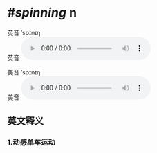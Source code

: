 # ***\#spinning*** n
英音 ˈspɪnɪŋ  
英音
<audio src="./media/spinning1_AAC.aac" controls="controls"></audio>

美音 ˈspɪnɪŋ  
美音
<audio src="./media/spinning2_AAC.aac" controls="controls"></audio>



  

英文释义
---
### 1.**动感单车运动**  


